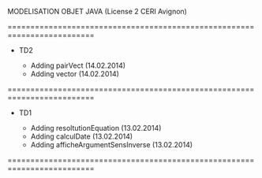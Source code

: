 MODELISATION OBJET JAVA (License 2 CERI Avignon)

=========================================================================

- TD2

  - Adding pairVect (14.02.2014)
  - Adding vector (14.02.2014)

=========================================================================

- TD1

  - Adding resoltutionEquation (13.02.2014)
  - Adding calculDate (13.02.2014)
  - Adding afficheArgumentSensInverse (13.02.2014)

=========================================================================

